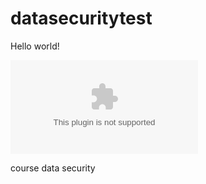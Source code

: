 # datasecuritytest

Hello world! 

![alt text](https://github.com/tedar2/datasecuritytest/blob/34c0eec24f523b8e87179b80dfde77c5330e4ec2/flat-vector-social-icons-eps-4756234.zip)

course data security
